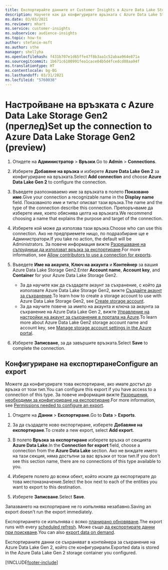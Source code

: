 ```yaml
---
title: Експортирайте данните от Customer Insights в Azure Data Lake Storage Gen2
description: Научете как да конфигурирате връзката с Azure Data Lake Storage Gen2.
ms.date: 03/03/2021
ms.reviewer: mhart
ms.service: customer-insights
ms.subservice: audience-insights
ms.topic: how-to
author: stefanie-msft
ms.author: sthe
manager: shellyha
ms.openlocfilehash: f431b707e1d65ffe47f8b3aa1c52abaa964e871a
ms.sourcegitcommit: 1b671c6100991fea1cace04b5d4fcedcd88aa94f
ms.translationtype: HT
ms.contentlocale: bg-BG
ms.lasthandoff: 03/31/2021
ms.locfileid: "5760038"
---
```

# <a name="set-up-the-connection-to-azure-data-lake-storage-gen2-preview"></a><span data-ttu-id="4a4ea-103">Настройване на връзката с Azure Data Lake Storage Gen2 (преглед)</span><span class="sxs-lookup"><span data-stu-id="4a4ea-103">Set up the connection to Azure Data Lake Storage Gen2 (preview)</span></span>

1. <span data-ttu-id="4a4ea-104">Отидете на **Администратор** > **Връзки**.</span><span class="sxs-lookup"><span data-stu-id="4a4ea-104">Go to **Admin** > **Connections**.</span></span>

1. <span data-ttu-id="4a4ea-105">Изберете **Добавяне на връзка** и изберете **Azure Data Lake Gen 2** за конфигуриране на връзката.</span><span class="sxs-lookup"><span data-stu-id="4a4ea-105">Select **Add connection** and choose **Azure Data Lake Gen 2** to configure the connection.</span></span>

1. <span data-ttu-id="4a4ea-106">Въведете разпознаваемо име за връзката в полето **Показвано име**.</span><span class="sxs-lookup"><span data-stu-id="4a4ea-106">Give your connection a recognizable name in the **Display name** field.</span></span> <span data-ttu-id="4a4ea-107">Показваното име и типът описват тази връзка.</span><span class="sxs-lookup"><span data-stu-id="4a4ea-107">The name and the type of the connection describe this connection.</span></span> <span data-ttu-id="4a4ea-108">Препоръчваме да изберете име, което обяснява целта на връзката.</span><span class="sxs-lookup"><span data-stu-id="4a4ea-108">We recommend choosing a name that explains the purpose and target of the connection.</span></span>

1. <span data-ttu-id="4a4ea-109">Изберете кой може да използва тази връзка.</span><span class="sxs-lookup"><span data-stu-id="4a4ea-109">Choose who can use this connection.</span></span> <span data-ttu-id="4a4ea-110">Ако не предприемете нищо, по подразбиране ще е Администратори.</span><span class="sxs-lookup"><span data-stu-id="4a4ea-110">If you take no action, the default will be Administrators.</span></span> <span data-ttu-id="4a4ea-111">За повече информация вижте [Разрешаване на сътрудници да използват връзка за експортиране](connections.md#allow-contributors-to-use-a-connection-for-exports).</span><span class="sxs-lookup"><span data-stu-id="4a4ea-111">For more information, see [Allow contributors to use a connection for exports](connections.md#allow-contributors-to-use-a-connection-for-exports).</span></span>

1. <span data-ttu-id="4a4ea-112">Въведете **Име на акаунта**, **Ключ на акаунта** и **Контейнер** за вашия Azure Data Lake Storage Gen2.</span><span class="sxs-lookup"><span data-stu-id="4a4ea-112">Enter **Account name**, **Account key**, and **Container** for your Azure Data Lake Storage Gen2.</span></span>
    - <span data-ttu-id="4a4ea-113">За да научите как да създадете акаунт за съхранение, с който да използвате Azure Data Lake Storage Gen2, вижте [Създайте акаунт за съхранение](/azure/storage/blobs/create-data-lake-storage-account).</span><span class="sxs-lookup"><span data-stu-id="4a4ea-113">To learn how to create a storage account to use with Azure Data Lake Storage Gen2, see [Create storage account](/azure/storage/blobs/create-data-lake-storage-account).</span></span> 
    - <span data-ttu-id="4a4ea-114">За да научите повече за името на акаунта и ключа за акаунта за съхранение на Azure Data Lake Gen 2, вижте [Управление на настройки на акаунт за съхранение в портала на Azure](/azure/storage/common/storage-account-manage).</span><span class="sxs-lookup"><span data-stu-id="4a4ea-114">To learn more about Azure Data Lake Gen2 storage account name and account key, see [Manage storage account settings in the Azure portal](/azure/storage/common/storage-account-manage).</span></span>

1. <span data-ttu-id="4a4ea-115">Изберете **Записване**, за да завършите връзката.</span><span class="sxs-lookup"><span data-stu-id="4a4ea-115">Select **Save** to complete the connection.</span></span> 

## <a name="configure-an-export"></a><span data-ttu-id="4a4ea-116">Конфигуриране на експортиране</span><span class="sxs-lookup"><span data-stu-id="4a4ea-116">Configure an export</span></span>

<span data-ttu-id="4a4ea-117">Можете да конфигурирате това експортиране, ако имате достъп до връзка от този тип.</span><span class="sxs-lookup"><span data-stu-id="4a4ea-117">You can configure this export if you have access to a connection of this type.</span></span> <span data-ttu-id="4a4ea-118">За повече информация вижте [Разрешения, необходими за конфигуриране на експортиране](export-destinations.md#set-up-a-new-export).</span><span class="sxs-lookup"><span data-stu-id="4a4ea-118">For more information, see [Permissions needed to configure an export](export-destinations.md#set-up-a-new-export).</span></span>

1. <span data-ttu-id="4a4ea-119">Отидете на **Данни** > **Експортиране**.</span><span class="sxs-lookup"><span data-stu-id="4a4ea-119">Go to **Data** > **Exports**.</span></span>

1. <span data-ttu-id="4a4ea-120">За да създадете ново експортиране, изберете **Добавяне на експортиране**.</span><span class="sxs-lookup"><span data-stu-id="4a4ea-120">To create a new export, select **Add export**.</span></span>

1. <span data-ttu-id="4a4ea-121">В полето **Връзка за експортиране** изберете връзка от секцията **Azure Data Lake**.</span><span class="sxs-lookup"><span data-stu-id="4a4ea-121">In the **Connection for export** field, choose a connection from the **Azure Data Lake** section.</span></span> <span data-ttu-id="4a4ea-122">Ако не виждате името на тази секция, няма достъпни за вас връзки от този тип.</span><span class="sxs-lookup"><span data-stu-id="4a4ea-122">If you don't see this section name, there are no connections of this type available to you.</span></span>

1. <span data-ttu-id="4a4ea-123">Изберете полето до всеки обект, който искате да експортирате до това местоназначение.</span><span class="sxs-lookup"><span data-stu-id="4a4ea-123">Select the box next to each of the entities you want to export to this destination.</span></span>

1. <span data-ttu-id="4a4ea-124">Изберете **Записване**.</span><span class="sxs-lookup"><span data-stu-id="4a4ea-124">Select **Save**.</span></span>

<span data-ttu-id="4a4ea-125">Запазването на експортиране не го изпълнява незабавно.</span><span class="sxs-lookup"><span data-stu-id="4a4ea-125">Saving an export doesn't run the export immediately.</span></span>

<span data-ttu-id="4a4ea-126">Експортирането се изпълнява с всяко [планирано обновяване](system.md#schedule-tab).</span><span class="sxs-lookup"><span data-stu-id="4a4ea-126">The export runs with every [scheduled refresh](system.md#schedule-tab).</span></span> <span data-ttu-id="4a4ea-127">Може също [да експортирате данни при поискване](export-destinations.md#run-exports-on-demand).</span><span class="sxs-lookup"><span data-stu-id="4a4ea-127">You can also [export data on demand](export-destinations.md#run-exports-on-demand).</span></span> 

<span data-ttu-id="4a4ea-128">Експортираните данни се съхраняват в контейнера за съхранение на Azure Data Lake Gen 2, който сте конфигурирали.</span><span class="sxs-lookup"><span data-stu-id="4a4ea-128">Exported data is stored in the Azure Data Lake Gen 2 storage container you configured.</span></span> 

[!INCLUDE[footer-include](../includes/footer-banner.md)]
